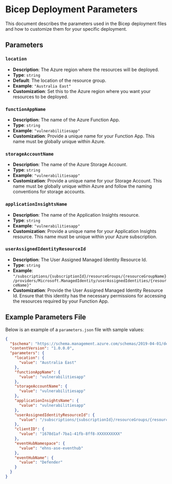 # Bicep Deployment Parameters

This document describes the parameters used in the Bicep deployment files and how to customize them for your specific deployment.

## Parameters

### `location`

- **Description**: The Azure region where the resources will be deployed.
- **Type**: `string`
- **Default**: The location of the resource group.
- **Example**: `"Australia East"`
- **Customization**: Set this to the Azure region where you want your resources to be deployed.

### `functionAppName`

- **Description**: The name of the Azure Function App.
- **Type**: `string`
- **Example**: `"vulnerabilitiesapp"`
- **Customization**: Provide a unique name for your Function App. This name must be globally unique within Azure.

### `storageAccountName`

- **Description**: The name of the Azure Storage Account.
- **Type**: `string`
- **Example**: `"vulnerabilitiesapp"`
- **Customization**: Provide a unique name for your Storage Account. This name must be globally unique within Azure and follow the naming conventions for storage accounts.

### `applicationInsightsName`

- **Description**: The name of the Application Insights resource.
- **Type**: `string`
- **Example**: `"vulnerabilitiesapp"`
- **Customization**: Provide a unique name for your Application Insights resource. This name must be unique within your Azure subscription.

### `userAssignedIdentityResourceId`

- **Description**: The User Assigned Managed Identity Resource Id.
- **Type**: `string`
- **Example**: `"/subscriptions/{subscriptionId}/resourceGroups/{resourceGroupName}/providers/Microsoft.ManagedIdentity/userAssignedIdentities/{resourceName}"`
- **Customization**: Provide the User Assigned Managed Identity Resource Id. Ensure that this identity has the necessary permissions for accessing the resources required by your Function App.

## Example Parameters File

Below is an example of a `parameters.json` file with sample values:

```json
{
  "$schema": "https://schema.management.azure.com/schemas/2019-04-01/deploymentParameters.json#",
  "contentVersion": "1.0.0.0",
  "parameters": {
    "location": {
      "value": "Australia East"
    },
    "functionAppName": {
      "value": "vulnerabilitiesapp"
    },
    "storageAccountName": {
      "value": "vulnerabilitiesapp"
    },
    "applicationInsightsName": {
      "value": "vulnerabilitiesapp"
    },
    "userAssignedIdentityResourceId": {
      "value": "/subscriptions/{subscriptionId}/resourceGroups/{resourceGroupName}/providers/Microsoft.ManagedIdentity/userAssignedIdentities/{resourceName}"
    },
    "clientID": {
      "value": "1678d1af-7ba1-41fb-8ff8-XXXXXXXXXX"
    },
    "eventHubNamespace": {
      "value": "ehns-ase-eventhub"
    },
    "eventHubName": {
      "value": "Defender"
    }
  }
}
```
